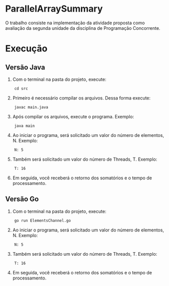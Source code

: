 # ParallelArraySummary

O trabalho consiste na implementação da atividade proposta como avaliação da segunda unidade da disciplina de Programação Concorrente.

# Execução

## Versão Java
1. Com o terminal na pasta do projeto, execute:

```
    cd src
```
2. Primeiro é necessário compilar os arquivos. Dessa forma execute:
```
    javac main.java
```

3. Após compilar os arquivos, execute o programa. Exemplo:
```
    java main
```

4. Ao iniciar o programa, será solicitado um valor do número de elementos, N. Exemplo:
```
    N: 5
```

5. Também será solicitado um valor do número de Threads, T. Exemplo:
```
    T: 16
```

6. Em seguida, você receberá o retorno dos somatórios e o tempo de processamento.

## Versão Go
1. Com o terminal na pasta do projeto, execute:

```
    go run ElementsChannel.go
```

2. Ao iniciar o programa, será solicitado um valor do número de elementos, N. Exemplo:
```
    N: 5
```

3. Também será solicitado um valor do número de Threads, T. Exemplo:
```
    T: 16
```

4. Em seguida, você receberá o retorno dos somatórios e o tempo de processamento.
